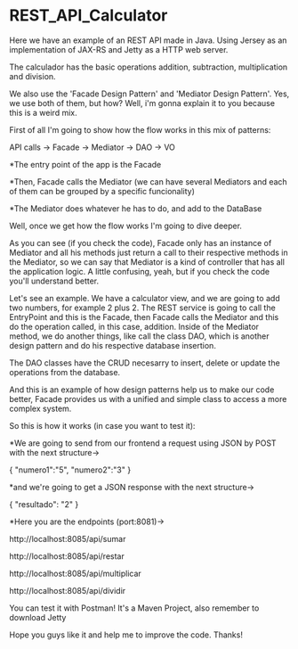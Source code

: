 # REST_API_Calculator
Here we have an example of an REST API made in Java.  Using Jersey as an implementation of JAX-RS and Jetty as a HTTP web server.

The calculador has the basic operations addition, subtraction, multiplication and division.

We also use the 'Facade Design Pattern' and 'Mediator Design Pattern'.  Yes, we use both of them, but how? Well, i'm gonna explain it to you because this is a weird mix.

First of all I'm going to show how the flow works in this mix of patterns:

API calls -> Facade -> Mediator -> DAO -> VO

*The entry point of the app is the Facade

*Then, Facade calls the Mediator (we can have several Mediators and each of them can be grouped by a specific funcionality)

*The Mediator does whatever he has to do, and add to the DataBase

Well, once we get how the flow works I'm going to dive deeper.

As you can see (if you check the code), Facade only has an instance of Mediator and all his methods just return a call to their respective methods in the Mediator, so we can say that Mediator is a kind of controller that has all the application logic.  A little confusing, yeah, but if you check the code you'll understand better.

Let's see an example.  We have a calculator view, and we are going to add two numbers, for example 2 plus 2.  The REST service is going to call the EntryPoint and this is the Facade, then Facade calls the Mediator and this do the operation called, in this case, addition.  Inside of the Mediator method, we do another things, like call the class DAO, which is another design pattern and do his respective database insertion.

The DAO classes have the CRUD necesarry to insert, delete or update the operations from the database.

And this is an example of how design patterns help us to make our code better, Facade provides us with a unified and simple class to access a more complex system.

So this is how it works (in case you want to test it):

*We are going to send from our frontend a request using JSON by POST with the next structure->

{
"numero1":"5",
"numero2":"3"
}

*and we're going to get a JSON response with the next structure->

{
"resultado": "2"
}

*Here you are the endpoints (port:8081)->

http://localhost:8085/api/sumar

http://localhost:8085/api/restar

http://localhost:8085/api/multiplicar

http://localhost:8085/api/dividir

You can test it with Postman!
It's a Maven Project, also remember to download Jetty

Hope you guys like it and help me to improve the code.  Thanks!
